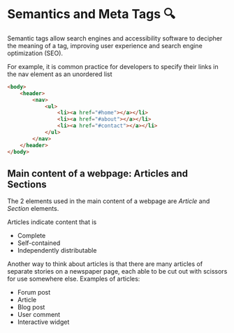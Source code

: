 # Semantics and Meta Tags 🔍

Semantic tags allow search engines and accessibility software to decipher the meaning of a tag, improving user experience and search engine optimization (SEO).

For example, it is common practice for developers to specify their links in the nav element as an unordered list

```html
<body>
    <header>
        <nav>
            <ul>
                <li><a href="#home"></a></li>
                <li><a href="#about"></a></li>
                <li><a href="#contact"></a></li>
            </ul>
        </nav>
    </header>
</body>
```

## Main content of a webpage: Articles and Sections

The 2 elements used in the main content of a webpage are _Article_ and _Section_ elements.

Articles indicate content that is

 - Complete
 - Self-contained
 - Independently distributable

Another way to think about articles is that there are many articles of separate stories on a newspaper page, each able to be cut out with scissors for use somewhere else. Examples of articles:

- Forum post
- Article
- Blog post
- User comment
- Interactive widget

